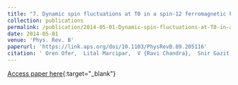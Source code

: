 ```yaml
---
title: "7. Dynamic spin fluctuations at T0 in a spin-12 ferromagnetic kagome lattice"
collection: publications
permalink: /publication/2014-05-01-Dynamic-spin-fluctuations-at-T0-in-a-spin-12-ferromagnetic-kagome-lattice
date: 2014-05-01
venue: 'Phys. Rev. B'
paperurl: 'https://link.aps.org/doi/10.1103/PhysRevB.89.205116'
citation: ' Oren Ofer,  Lital Marcipar,  V {Ravi Chandra},  Snir Gazit,  Daniel Podolsky,  Daniel Arovas,  Amit Keren, &quot;Dynamic spin fluctuations at T0 in a spin-12 ferromagnetic kagome lattice.&quot; Phys. Rev. B, 2014.'
---
```

[Access paper here](https://link.aps.org/doi/10.1103/PhysRevB.89.205116){:target="_blank"}
